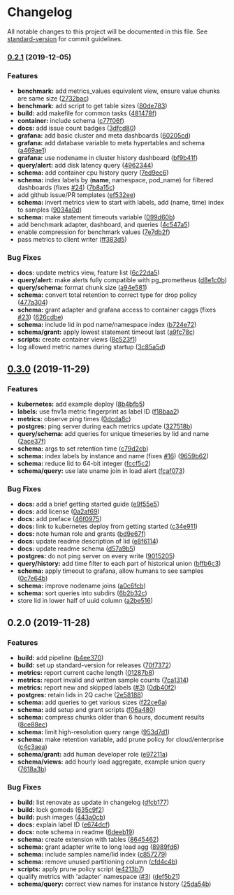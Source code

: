 # Changelog

All notable changes to this project will be documented in this file. See [standard-version](https://github.com/conventional-changelog/standard-version) for commit guidelines.

### [0.2.1](https://github.com/ssube/prometheus-sql-adapter/compare/v0.3.0...v0.2.1) (2019-12-05)


### Features

* **benchmark:** add metrics_values equivalent view, ensure value chunks are same size ([2732bac](https://github.com/ssube/prometheus-sql-adapter/commit/2732bacdfba8efdb748c5f07f16344c4db4e6a17))
* **benchmark:** add script to get table sizes ([80de783](https://github.com/ssube/prometheus-sql-adapter/commit/80de783df2bb23d0ab08b1a0e66265101eb4121a))
* **build:** add makefile for common tasks ([481478f](https://github.com/ssube/prometheus-sql-adapter/commit/481478f361ac1d3306e26cef9dd29bd9b7eed2da))
* **container:** include schema ([c77f06f](https://github.com/ssube/prometheus-sql-adapter/commit/c77f06f10d24b45e97e9f7ad411003ef07fbcc5c))
* **docs:** add issue count badges ([3dfcd80](https://github.com/ssube/prometheus-sql-adapter/commit/3dfcd804ebf4f717e89c400ad63fa2c303277139))
* **grafana:** add basic cluster and meta dashboards ([60205cd](https://github.com/ssube/prometheus-sql-adapter/commit/60205cd7b1fd0f60b9b58e1eae5d12ab8ee8a257))
* **grafana:** add database variable to meta hypertables and schema ([a469ae1](https://github.com/ssube/prometheus-sql-adapter/commit/a469ae1aa56c5d22bcf8dbc28521361e48c7212d))
* **grafana:** use nodename in cluster history dashboard ([bf9b41f](https://github.com/ssube/prometheus-sql-adapter/commit/bf9b41f9ff1dd5099898a3bc28573988125f43bd))
* **query/alert:** add disk latency query ([4962344](https://github.com/ssube/prometheus-sql-adapter/commit/4962344c7b8a0a4d65334940b3c1a78114c8b96a))
* **schema:** add container cpu history query ([7ed9ec6](https://github.com/ssube/prometheus-sql-adapter/commit/7ed9ec69001dcb9860eab0560075d140ca3b525c))
* **schema:** index labels by (__name__, namespace, pod_name) for filtered dashboards (fixes [#24](https://github.com/ssube/prometheus-sql-adapter/issues/24)) ([7b8a15c](https://github.com/ssube/prometheus-sql-adapter/commit/7b8a15c46dfa889865355394d0d25ac26ebb0383))
* add github issue/PR templates ([ef532ee](https://github.com/ssube/prometheus-sql-adapter/commit/ef532ee6d7f531848005e7a835d80fb32a99d4c5))
* **schema:** invert metrics view to start with labels, add (name, time) index to samples ([9034a0d](https://github.com/ssube/prometheus-sql-adapter/commit/9034a0d7169ab2cf4d0e783de6942e7fcc23d4b2))
* **schema:** make statement timeouts variable ([099d60b](https://github.com/ssube/prometheus-sql-adapter/commit/099d60b666f697725b9d765e4a1f6fe2c526cf43))
* add benchmark adapter, dashboard, and queries ([4c547a5](https://github.com/ssube/prometheus-sql-adapter/commit/4c547a54496758f1ca342ce8ae59b062c786bf2d))
* enable compression for benchmark values ([7e7db2f](https://github.com/ssube/prometheus-sql-adapter/commit/7e7db2f62df92e55e06664623a0fff32b38b769e))
* pass metrics to client writer ([ff383d5](https://github.com/ssube/prometheus-sql-adapter/commit/ff383d51ec6121aeb0c715d100ffeb16e8750a14))


### Bug Fixes

* **docs:** update metrics view, feature list ([6c22da5](https://github.com/ssube/prometheus-sql-adapter/commit/6c22da5d685c77331faf3e010c3ae8dfc21fddd2))
* **query/alert:** make alerts fully compatible with pg_prometheus ([d8e1c0b](https://github.com/ssube/prometheus-sql-adapter/commit/d8e1c0b8681be6d8087919692901fbcabbff11a2))
* **query/schema:** format chunk size ([a94e581](https://github.com/ssube/prometheus-sql-adapter/commit/a94e581c9d1a7abda1cea74de221f90687ff5b6a))
* **schema:** convert total retention to correct type for drop policy ([477a304](https://github.com/ssube/prometheus-sql-adapter/commit/477a3042eed994f82f7f4ea3ee41ccfcfabe3677))
* **schema:** grant adapter and grafana access to container caggs (fixes [#23](https://github.com/ssube/prometheus-sql-adapter/issues/23)) ([626cdbe](https://github.com/ssube/prometheus-sql-adapter/commit/626cdbefe4f99a60a83740c683fc7710ffe88a12))
* **schema:** include lid in pod name/namespace index ([b724e72](https://github.com/ssube/prometheus-sql-adapter/commit/b724e72fbe3878d68ce5d9b77f9f32f526621e0a))
* **schema/grant:** apply lowest statement timeout last ([a9fc78c](https://github.com/ssube/prometheus-sql-adapter/commit/a9fc78cfc9f1b009b784e238c1ba68d732e1eac7))
* **scripts:** create container views ([8c523f1](https://github.com/ssube/prometheus-sql-adapter/commit/8c523f1227db50d2f5928cafb2cfe3d90089b3b5))
* log allowed metric names during startup ([3c85a5d](https://github.com/ssube/prometheus-sql-adapter/commit/3c85a5d0e8df7ff4feb6fc4f205165fe6e0bfe61))

## [0.3.0](https://github.com/ssube/prometheus-sql-adapter/compare/v0.2.0...v0.3.0) (2019-11-29)


### Features

* **kubernetes:** add example deploy ([8b4bfb5](https://github.com/ssube/prometheus-sql-adapter/commit/8b4bfb53635a507874b796a0a2fb1eda0627a724))
* **labels:** use fnv1a metric fingerprint as label ID ([f18baa2](https://github.com/ssube/prometheus-sql-adapter/commit/f18baa2ecbe947c4717b553061b41464e979d128))
* **metrics:** observe ping times ([0dcda8c](https://github.com/ssube/prometheus-sql-adapter/commit/0dcda8c5e92fbff5df42f7d4b8dbb4c75a9c8df4))
* **postgres:** ping server during each metrics update ([327518b](https://github.com/ssube/prometheus-sql-adapter/commit/327518b7994e1960b3658a1090bf3694084c7b70))
* **query/schema:** add queries for unique timeseries by lid and name ([2ace37f](https://github.com/ssube/prometheus-sql-adapter/commit/2ace37ff24eb36ba46b37f1d78fa4f116df869c7))
* **schema:** args to set retention time ([c79d2cb](https://github.com/ssube/prometheus-sql-adapter/commit/c79d2cbb7a479670368f0b2a87a7af298db2e47b))
* **schema:** index labels by instance and name (fixes [#16](https://github.com/ssube/prometheus-sql-adapter/issues/16)) ([9659b62](https://github.com/ssube/prometheus-sql-adapter/commit/9659b621c43ff53cfe0fc75a39206e802e971654))
* **schema:** reduce lid to 64-bit integer ([fccf5c2](https://github.com/ssube/prometheus-sql-adapter/commit/fccf5c2d66aec7e16953730525041f5728db337d))
* **schema/query:** use late uname join in load alert ([fcaf073](https://github.com/ssube/prometheus-sql-adapter/commit/fcaf0734505548fdec8c6441e00e38dd3b61ed3d))


### Bug Fixes

* **docs:** add a brief getting started guide ([e9f55e5](https://github.com/ssube/prometheus-sql-adapter/commit/e9f55e5a41342365554894b9cdf5176f47314b4b))
* **docs:** add license ([0a2af69](https://github.com/ssube/prometheus-sql-adapter/commit/0a2af6994d4b6e9e9b46f74c45bcc795dfb71916))
* **docs:** add preface ([46f0975](https://github.com/ssube/prometheus-sql-adapter/commit/46f09752ea3823c25a3032ef46e7daebd1860ea3))
* **docs:** link to kubernetes deploy from getting started ([c34e911](https://github.com/ssube/prometheus-sql-adapter/commit/c34e911ca608dde5b730703fabdffb7318c1fa58))
* **docs:** note human role and grants ([bd9e67f](https://github.com/ssube/prometheus-sql-adapter/commit/bd9e67f2548c11e40fcb4cd4d0cbf6a2055f7618))
* **docs:** update readme description of lid ([e8f6114](https://github.com/ssube/prometheus-sql-adapter/commit/e8f61144fe1d669bcf35a1c3e1e9b5a7a8b470c9))
* **docs:** update readme schema ([d57a9b5](https://github.com/ssube/prometheus-sql-adapter/commit/d57a9b525bb194767dd7cd086d2d242b233fd302))
* **postgres:** do not ping server on every write ([9015205](https://github.com/ssube/prometheus-sql-adapter/commit/90152052fea45f3b29fde5cae9e9cdc06b5ce79e))
* **query/history:** add time filter to each part of historical union ([bffb6c3](https://github.com/ssube/prometheus-sql-adapter/commit/bffb6c37ed87f70a3f8cda7f633c5b87d573eac4))
* **schema:** apply timeout to grafana, allow humans to see samples ([0c7e64b](https://github.com/ssube/prometheus-sql-adapter/commit/0c7e64b12ced757f4fc8c389cae35d22f965c6a0))
* **schema:** improve nodename joins ([a0c6fcb](https://github.com/ssube/prometheus-sql-adapter/commit/a0c6fcb8328635fe46ba4d58e7dc732185500f35))
* **schema:** sort queries into subdirs ([6b2b32c](https://github.com/ssube/prometheus-sql-adapter/commit/6b2b32cc7c8266292288ff821c12790938f0cc51))
* store lid in lower half of uuid column ([a2be516](https://github.com/ssube/prometheus-sql-adapter/commit/a2be516032baec95c5861a522563ef586a4218e2))

## 0.2.0 (2019-11-28)


### Features

* **build:** add pipeline ([b4ee370](https://github.com/ssube/prometheus-sql-adapter/commit/b4ee370a33a4919e2918d837274348371b861ac5))
* **build:** set up standard-version for releases ([70f7372](https://github.com/ssube/prometheus-sql-adapter/commit/70f7372e2a6b999ddf88a357970f5d2438430549))
* **metrics:** report current cache length ([01287b8](https://github.com/ssube/prometheus-sql-adapter/commit/01287b8040f41212e0261ddc3261c506c3a3d626))
* **metrics:** report invalid and written sample counts ([7ca1314](https://github.com/ssube/prometheus-sql-adapter/commit/7ca13141619317c7936177e888c7507ca09c68c1))
* **metrics:** report new and skipped labels ([#3](https://github.com/ssube/prometheus-sql-adapter/issues/3)) ([0db40f2](https://github.com/ssube/prometheus-sql-adapter/commit/0db40f21ba7746518297acaa615448ed26a8c50f))
* **postgres:** retain lids in 2Q cache ([2e58188](https://github.com/ssube/prometheus-sql-adapter/commit/2e58188eb26405bff18530407dbc7fb50dafefb9))
* **schema:** add queries to get various sizes ([f22ce6a](https://github.com/ssube/prometheus-sql-adapter/commit/f22ce6abef7a25440e105ffb8edb40dadfc9d58f))
* **schema:** add setup and grant scripts ([f06a480](https://github.com/ssube/prometheus-sql-adapter/commit/f06a4800a5e7108fc9cbe3d2db72502aef6e7cd5))
* **schema:** compress chunks older than 6 hours, document results ([8ce88ec](https://github.com/ssube/prometheus-sql-adapter/commit/8ce88ec3f81ec959134d1c8811873d4a478e2a41))
* **schema:** limit high-resolution query range ([953d7d1](https://github.com/ssube/prometheus-sql-adapter/commit/953d7d1476457c114130579393a608e0dd5259a6))
* **schema:** make retention variable, add prune policy for cloud/enterprise ([c4c3aea](https://github.com/ssube/prometheus-sql-adapter/commit/c4c3aeac973ce2dc0f87a09060e78a91545ee501))
* **schema/grant:** add human developer role ([e97211a](https://github.com/ssube/prometheus-sql-adapter/commit/e97211aab07652624c83e20916c54646a31148ee))
* **schema/views:** add hourly load aggregate, example union query ([7618a3b](https://github.com/ssube/prometheus-sql-adapter/commit/7618a3b70ab76b449fe067247f0c43f3b68eac91))


### Bug Fixes

* **build:** list renovate as update in changelog ([dfcb177](https://github.com/ssube/prometheus-sql-adapter/commit/dfcb17781787b8b88e6cf84afd51fb71b2cfc9f8))
* **build:** lock gomods ([635c9f2](https://github.com/ssube/prometheus-sql-adapter/commit/635c9f225cf712701719ea36dc579f17cfcab1e8))
* **build:** push images ([443a0cb](https://github.com/ssube/prometheus-sql-adapter/commit/443a0cbea221064857dea07d73ba0fee06b60d56))
* **docs:** explain label ID ([e674dcf](https://github.com/ssube/prometheus-sql-adapter/commit/e674dcfd2f5bf0c0580ade03d5284d90ca41a921))
* **docs:** note schema in readme ([6deeb19](https://github.com/ssube/prometheus-sql-adapter/commit/6deeb19ffad7ee0a6e535d02616cfb10ccf3f4a6))
* **schema:** create extension with tables ([8645462](https://github.com/ssube/prometheus-sql-adapter/commit/864546270934a4bd9e243c700aa63b75f87c35ac))
* **schema:** grant adapter write to long load agg ([8989fd6](https://github.com/ssube/prometheus-sql-adapter/commit/8989fd6e75bacd458f57f4125c3dbf1186c7035d))
* **schema:** include samples name/lid index ([c857279](https://github.com/ssube/prometheus-sql-adapter/commit/c8572793dae2738c98608a8d9b0e04f2073087e4))
* **schema:** remove unused partitioning column ([cfd4c4b](https://github.com/ssube/prometheus-sql-adapter/commit/cfd4c4b0cf3c18da7603173408840b89f0966ae4))
* **scripts:** apply prune policy script ([e4213b7](https://github.com/ssube/prometheus-sql-adapter/commit/e4213b7517a6cf0021bdfc2ec885837e2b83d65f))
* qualify metrics with 'adapter' namespace ([#3](https://github.com/ssube/prometheus-sql-adapter/issues/3)) ([def5b21](https://github.com/ssube/prometheus-sql-adapter/commit/def5b2141e68b9366ae64c0f6803087bf6dbdec1))
* **schema/query:** correct view names for instance history ([25da54b](https://github.com/ssube/prometheus-sql-adapter/commit/25da54bf35a179dfdb6a7032f1a59277a06adb4c))
